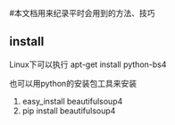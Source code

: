 #本文档用来纪录平时会用到的方法、技巧

## install
Linux下可以执行
apt-get install python-bs4  

也可以用python的安装包工具来安装
1) easy_install beautifulsoup4  
2) pip install beautifulsoup4 
